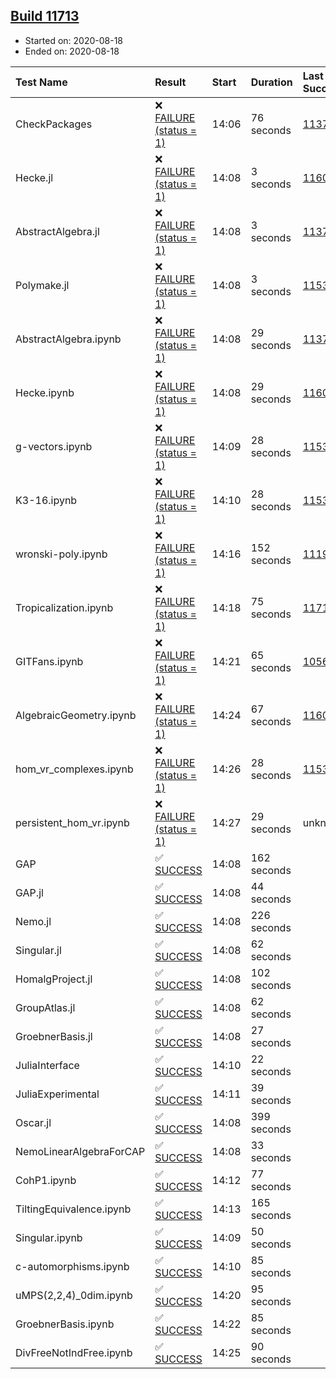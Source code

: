 ## [Build 11713](https://oscarci.mathematik.uni-kl.de/job/oscar/11713/)

* Started on: 2020-08-18
* Ended on: 2020-08-18

| Test Name    | Result | Start | Duration | Last Success | First Failure |
|:-------------|:-------|:------|:---------|:-------------|:--------------|
| CheckPackages | ❌ [FAILURE (status = 1)](https://oscarci.mathematik.uni-kl.de/job/oscar/11713/artifact/logs/build-11713/CheckPackages.log) | 14:06 | 76 seconds | [11376](https://oscarci.mathematik.uni-kl.de/job/oscar/11376/) | [11377](https://oscarci.mathematik.uni-kl.de/job/oscar/11377/) |
| Hecke.jl | ❌ [FAILURE (status = 1)](https://oscarci.mathematik.uni-kl.de/job/oscar/11713/artifact/logs/build-11713/Hecke.jl.log) | 14:08 | 3 seconds | [11602](https://oscarci.mathematik.uni-kl.de/job/oscar/11602/) | [11603](https://oscarci.mathematik.uni-kl.de/job/oscar/11603/) |
| AbstractAlgebra.jl | ❌ [FAILURE (status = 1)](https://oscarci.mathematik.uni-kl.de/job/oscar/11713/artifact/logs/build-11713/AbstractAlgebra.jl.log) | 14:08 | 3 seconds | [11376](https://oscarci.mathematik.uni-kl.de/job/oscar/11376/) | [11377](https://oscarci.mathematik.uni-kl.de/job/oscar/11377/) |
| Polymake.jl | ❌ [FAILURE (status = 1)](https://oscarci.mathematik.uni-kl.de/job/oscar/11713/artifact/logs/build-11713/Polymake.jl.log) | 14:08 | 3 seconds | [11532](https://oscarci.mathematik.uni-kl.de/job/oscar/11532/) | [11533](https://oscarci.mathematik.uni-kl.de/job/oscar/11533/) |
| AbstractAlgebra.ipynb | ❌ [FAILURE (status = 1)](https://oscarci.mathematik.uni-kl.de/job/oscar/11713/artifact/logs/build-11713/AbstractAlgebra.ipynb.log) | 14:08 | 29 seconds | [11376](https://oscarci.mathematik.uni-kl.de/job/oscar/11376/) | [11377](https://oscarci.mathematik.uni-kl.de/job/oscar/11377/) |
| Hecke.ipynb | ❌ [FAILURE (status = 1)](https://oscarci.mathematik.uni-kl.de/job/oscar/11713/artifact/logs/build-11713/Hecke.ipynb.log) | 14:08 | 29 seconds | [11602](https://oscarci.mathematik.uni-kl.de/job/oscar/11602/) | [11603](https://oscarci.mathematik.uni-kl.de/job/oscar/11603/) |
| g-vectors.ipynb | ❌ [FAILURE (status = 1)](https://oscarci.mathematik.uni-kl.de/job/oscar/11713/artifact/logs/build-11713/g-vectors.ipynb.log) | 14:09 | 28 seconds | [11532](https://oscarci.mathematik.uni-kl.de/job/oscar/11532/) | [11533](https://oscarci.mathematik.uni-kl.de/job/oscar/11533/) |
| K3-16.ipynb | ❌ [FAILURE (status = 1)](https://oscarci.mathematik.uni-kl.de/job/oscar/11713/artifact/logs/build-11713/K3-16.ipynb.log) | 14:10 | 28 seconds | [11532](https://oscarci.mathematik.uni-kl.de/job/oscar/11532/) | [11533](https://oscarci.mathematik.uni-kl.de/job/oscar/11533/) |
| wronski-poly.ipynb | ❌ [FAILURE (status = 1)](https://oscarci.mathematik.uni-kl.de/job/oscar/11713/artifact/logs/build-11713/wronski-poly.ipynb.log) | 14:16 | 152 seconds | [11192](https://oscarci.mathematik.uni-kl.de/job/oscar/11192/) | [11193](https://oscarci.mathematik.uni-kl.de/job/oscar/11193/) |
| Tropicalization.ipynb | ❌ [FAILURE (status = 1)](https://oscarci.mathematik.uni-kl.de/job/oscar/11713/artifact/logs/build-11713/Tropicalization.ipynb.log) | 14:18 | 75 seconds | [11712](https://oscarci.mathematik.uni-kl.de/job/oscar/11712/) | [11713](https://oscarci.mathematik.uni-kl.de/job/oscar/11713/) |
| GITFans.ipynb | ❌ [FAILURE (status = 1)](https://oscarci.mathematik.uni-kl.de/job/oscar/11713/artifact/logs/build-11713/GITFans.ipynb.log) | 14:21 | 65 seconds | [10566](https://oscarci.mathematik.uni-kl.de/job/oscar/10566/) | [10567](https://oscarci.mathematik.uni-kl.de/job/oscar/10567/) |
| AlgebraicGeometry.ipynb | ❌ [FAILURE (status = 1)](https://oscarci.mathematik.uni-kl.de/job/oscar/11713/artifact/logs/build-11713/AlgebraicGeometry.ipynb.log) | 14:24 | 67 seconds | [11602](https://oscarci.mathematik.uni-kl.de/job/oscar/11602/) | [11603](https://oscarci.mathematik.uni-kl.de/job/oscar/11603/) |
| hom_vr_complexes.ipynb | ❌ [FAILURE (status = 1)](https://oscarci.mathematik.uni-kl.de/job/oscar/11713/artifact/logs/build-11713/hom_vr_complexes.ipynb.log) | 14:26 | 28 seconds | [11532](https://oscarci.mathematik.uni-kl.de/job/oscar/11532/) | [11533](https://oscarci.mathematik.uni-kl.de/job/oscar/11533/) |
| persistent_hom_vr.ipynb | ❌ [FAILURE (status = 1)](https://oscarci.mathematik.uni-kl.de/job/oscar/11713/artifact/logs/build-11713/persistent_hom_vr.ipynb.log) | 14:27 | 29 seconds | unknown | unknown |
| GAP | ✅ [SUCCESS](https://oscarci.mathematik.uni-kl.de/job/oscar/11713/artifact/logs/build-11713/GAP.log) | 14:08 | 162 seconds |  |  |
| GAP.jl | ✅ [SUCCESS](https://oscarci.mathematik.uni-kl.de/job/oscar/11713/artifact/logs/build-11713/GAP.jl.log) | 14:08 | 44 seconds |  |  |
| Nemo.jl | ✅ [SUCCESS](https://oscarci.mathematik.uni-kl.de/job/oscar/11713/artifact/logs/build-11713/Nemo.jl.log) | 14:08 | 226 seconds |  |  |
| Singular.jl | ✅ [SUCCESS](https://oscarci.mathematik.uni-kl.de/job/oscar/11713/artifact/logs/build-11713/Singular.jl.log) | 14:08 | 62 seconds |  |  |
| HomalgProject.jl | ✅ [SUCCESS](https://oscarci.mathematik.uni-kl.de/job/oscar/11713/artifact/logs/build-11713/HomalgProject.jl.log) | 14:08 | 102 seconds |  |  |
| GroupAtlas.jl | ✅ [SUCCESS](https://oscarci.mathematik.uni-kl.de/job/oscar/11713/artifact/logs/build-11713/GroupAtlas.jl.log) | 14:08 | 62 seconds |  |  |
| GroebnerBasis.jl | ✅ [SUCCESS](https://oscarci.mathematik.uni-kl.de/job/oscar/11713/artifact/logs/build-11713/GroebnerBasis.jl.log) | 14:08 | 27 seconds |  |  |
| JuliaInterface | ✅ [SUCCESS](https://oscarci.mathematik.uni-kl.de/job/oscar/11713/artifact/logs/build-11713/JuliaInterface.log) | 14:10 | 22 seconds |  |  |
| JuliaExperimental | ✅ [SUCCESS](https://oscarci.mathematik.uni-kl.de/job/oscar/11713/artifact/logs/build-11713/JuliaExperimental.log) | 14:11 | 39 seconds |  |  |
| Oscar.jl | ✅ [SUCCESS](https://oscarci.mathematik.uni-kl.de/job/oscar/11713/artifact/logs/build-11713/Oscar.jl.log) | 14:08 | 399 seconds |  |  |
| NemoLinearAlgebraForCAP | ✅ [SUCCESS](https://oscarci.mathematik.uni-kl.de/job/oscar/11713/artifact/logs/build-11713/NemoLinearAlgebraForCAP.log) | 14:08 | 33 seconds |  |  |
| CohP1.ipynb | ✅ [SUCCESS](https://oscarci.mathematik.uni-kl.de/job/oscar/11713/artifact/logs/build-11713/CohP1.ipynb.log) | 14:12 | 77 seconds |  |  |
| TiltingEquivalence.ipynb | ✅ [SUCCESS](https://oscarci.mathematik.uni-kl.de/job/oscar/11713/artifact/logs/build-11713/TiltingEquivalence.ipynb.log) | 14:13 | 165 seconds |  |  |
| Singular.ipynb | ✅ [SUCCESS](https://oscarci.mathematik.uni-kl.de/job/oscar/11713/artifact/logs/build-11713/Singular.ipynb.log) | 14:09 | 50 seconds |  |  |
| c-automorphisms.ipynb | ✅ [SUCCESS](https://oscarci.mathematik.uni-kl.de/job/oscar/11713/artifact/logs/build-11713/c-automorphisms.ipynb.log) | 14:10 | 85 seconds |  |  |
| uMPS(2,2,4)_0dim.ipynb | ✅ [SUCCESS](https://oscarci.mathematik.uni-kl.de/job/oscar/11713/artifact/logs/build-11713/uMPS-2-2-4-_0dim.ipynb.log) | 14:20 | 95 seconds |  |  |
| GroebnerBasis.ipynb | ✅ [SUCCESS](https://oscarci.mathematik.uni-kl.de/job/oscar/11713/artifact/logs/build-11713/GroebnerBasis.ipynb.log) | 14:22 | 85 seconds |  |  |
| DivFreeNotIndFree.ipynb | ✅ [SUCCESS](https://oscarci.mathematik.uni-kl.de/job/oscar/11713/artifact/logs/build-11713/DivFreeNotIndFree.ipynb.log) | 14:25 | 90 seconds |  |  |
